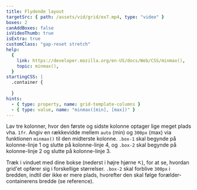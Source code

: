 ```yaml
---
title: Flydende layout
targetSrc: { path: /assets/vid/grid/ex7.mp4, type: "video" }
boxes: 2
canAddBoxes: false
isVideoThumb: true
isExtra: true
customClass: "gap-reset stretch"
help:
  {
    link: https://developer.mozilla.org/en-US/docs/Web/CSS/minmax(),
    topic: minmax(),
  }
startingCSS: |
  .container {
    
  }
hints:
  - { type: property, name: grid-template-columns }
  - { type: value, name: "minmax([min], [max])" }
---
```


Lav tre kolonner, hvor den første og sidste kolonne optager lige meget plads vha. <code data-type="value">1fr</code>. Angiv en rækkevidde mellem <code data-type="value">auto</code> (min) og <code data-type="value">300px</code> (max) via funktionen <code data-type="value">minmax()</code> til den midterste kolonne. <code class="token selector">.box-1</code> skal begynde på kolonne-linje 1 og slutte på kolonne-linje 4, og <code class="token selector">.box-2</code> skal begynde på kolonne-linje 2 og slutte på kolonne-linje 3.

Træk i vinduet med dine bokse (nederst i højre hjørne <span class="resize">↖</span>), for at se, hvordan grid'et opfører sig i forskellige størrelser. <code class="token selector">.box-2</code> skal forblive <code data-type="value">300px</code> i bredden, indtil der ikke er mere plads, hvorefter den skal følge forælder-containerens bredde (se reference).
